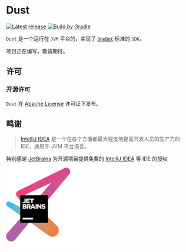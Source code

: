 # Dust

[![Latest release](https://img.shields.io/github/release/Chuanwise/dust.svg)](https://github.com/Chuanwise/dust/releases/latest)
[![Build by Gradle](https://img.shields.io/badge/Build%20by-Gradle-06A0CE?logo=Gradle&labelColor=02303A)](https://gradle.org/?from=dust)

`Dust` 是一个运行在 `JVM` 平台的，实现了 [`OneBot`](https://12.onebot.dev/) 标准的 `SDK`。

项目正在编写，敬请期待。

## 许可

### 开源许可

`Dust` 在 [Apache License](https://www.apache.org/licenses/LICENSE-2.0) 许可证下发布。

## 鸣谢

> [IntelliJ IDEA](https://zh.wikipedia.org/zh-hans/IntelliJ_IDEA) 是一个在各个方面都最大程度地提高开发人员的生产力的 IDE，适用于 JVM 平台语言。

特别感谢 [JetBrains](https://www.jetbrains.com/?from=dust) 为开源项目提供免费的 [IntelliJ IDEA](https://www.jetbrains.com/idea/?from=dust) 等 IDE 的授权  
[<img src=".github/icons/jetbrains.png" width="200"/>](https://www.jetbrains.com/?from=dust)

